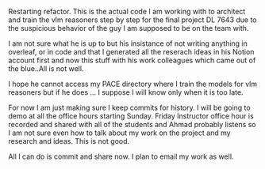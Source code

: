 Restarting refactor. This is the actual code I am working with to architect and train the vlm reasoners step by step for the final project DL 7643 due to the suspicious behavior of the guy I am supposed to be on the team with.

I am not sure what he is up to but his insistance of not writing anything in overleaf, or in code and that I generated all the reserach ideas in his Notion account first and now this stuff with his work colleagues which came out of the blue..All is not well. 

I hope he cannot access my PACE directory where I train the models for vlm reasoners but if he does ... I suppose I will know only when it is too late.

For now I am just making sure I keep commits for history. I will be going to demo at all the office hours starting Sunday. Friday Instructor office hour is recorded and shared with all of the students and Ahmad probably listens so I am not sure even how to talk about my work on the project and my research and ideas. This is not good. 

All I can do is commit and share now. I plan to email my work as well.
